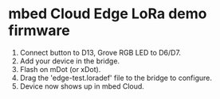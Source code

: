 # mbed Cloud Edge LoRa demo firmware

1. Connect button to D13, Grove RGB LED to D6/D7.
1. Add your device in the bridge.
1. Flash on mDot (or xDot).
1. Drag the 'edge-test.loradef' file to the bridge to configure.
1. Device now shows up in mbed Cloud.
